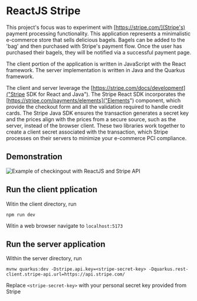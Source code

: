 # ReactJS Stripe
This project's focus was to experiment with [https://stripe.com/](Stripe's) payment processing functionality. This application represents a minimalistic e-commerce store that sells delicious bagels. Bagels can be added to the 'bag' and then purchased with Stripe's payment flow. Once the user has purchased their bagels, they will be notified via a successful payment page.


The client portion of the application is written in JavaScript with the React framework. The server implementation is written in Java and the Quarkus framework.


The client and server leverage the [https://stripe.com/docs/development]("Stripe SDK for React and Java"). The Stripe React SDK incorporates the [https://stripe.com/payments/elements]("Elements") component, which provide the checkout form and all the validation required to handle credit cards. The Stripe Java SDK ensures the transaction generates a secret key and the prices align with the prices from a secure source, such as the server, instead of the browser client. These two libraries work together to create a client secret associated with the transaction, which Stripe processes on their servers to minimize your e-commerce PCI compliance.



## Demonstration
![Example of checkingout with ReactJS and Stripe API](./documentation/example.gif)


## Run the client pplication
Witin the client directory, run
```shell
npm run dev
```
Witin a web browser navigate to `localhost:5173`


## Run the server application
Within the server directory, run
```shell
mvnw quarkus:dev -Dstripe.api.key=<stripe-secret-key> -Dquarkus.rest-client.stripe-api.url=https://api.stripe.com/
```
Replace `<stripe-secret-key>` with your personal secret key provided from Stripe
